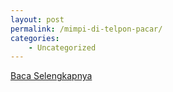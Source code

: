 ```yaml
---
layout: post
permalink: /mimpi-di-telpon-pacar/
categories:
    - Uncategorized
---
```


[Baca Selengkapnya](/06)